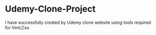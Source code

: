 # Udemy-Clone-Project
I have successfully created by Udemy clone  website using tools required for html,Css
